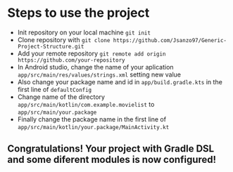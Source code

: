 # Steps to use the project
- Init repository on your local machine ```git init```
- Clone repository with ```git clone https://github.com/Jsanzo97/Generic-Project-Structure.git```
- Add your remote repository ```git remote add origin https://github.com/your-repository ```
- In Android studio, change the name of your aplication ```app/src/main/res/values/strings.xml``` setting new value
- Also change your package name and id in ```app/build.gradle.kts``` in the first line of ```defaultConfig```
- Change name of the directory ```app/src/main/kotlin/com.example.movielist``` to ```app/src/main/your.package```
- Finally change the package name in the first line of ```app/src/main/kotlin/your.package/MainActivity.kt```

## Congratulations! Your project with Gradle DSL and some diferent modules is now configured!
